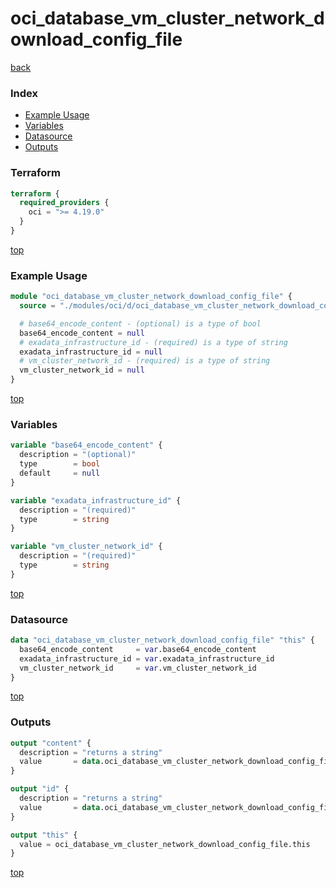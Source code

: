 # oci_database_vm_cluster_network_download_config_file

[back](../oci.md)

### Index

- [Example Usage](#example-usage)
- [Variables](#variables)
- [Datasource](#datasource)
- [Outputs](#outputs)

### Terraform

```terraform
terraform {
  required_providers {
    oci = ">= 4.19.0"
  }
}
```

[top](#index)

### Example Usage

```terraform
module "oci_database_vm_cluster_network_download_config_file" {
  source = "./modules/oci/d/oci_database_vm_cluster_network_download_config_file"

  # base64_encode_content - (optional) is a type of bool
  base64_encode_content = null
  # exadata_infrastructure_id - (required) is a type of string
  exadata_infrastructure_id = null
  # vm_cluster_network_id - (required) is a type of string
  vm_cluster_network_id = null
}
```

[top](#index)

### Variables

```terraform
variable "base64_encode_content" {
  description = "(optional)"
  type        = bool
  default     = null
}

variable "exadata_infrastructure_id" {
  description = "(required)"
  type        = string
}

variable "vm_cluster_network_id" {
  description = "(required)"
  type        = string
}
```

[top](#index)

### Datasource

```terraform
data "oci_database_vm_cluster_network_download_config_file" "this" {
  base64_encode_content     = var.base64_encode_content
  exadata_infrastructure_id = var.exadata_infrastructure_id
  vm_cluster_network_id     = var.vm_cluster_network_id
}
```

[top](#index)

### Outputs

```terraform
output "content" {
  description = "returns a string"
  value       = data.oci_database_vm_cluster_network_download_config_file.this.content
}

output "id" {
  description = "returns a string"
  value       = data.oci_database_vm_cluster_network_download_config_file.this.id
}

output "this" {
  value = oci_database_vm_cluster_network_download_config_file.this
}
```

[top](#index)